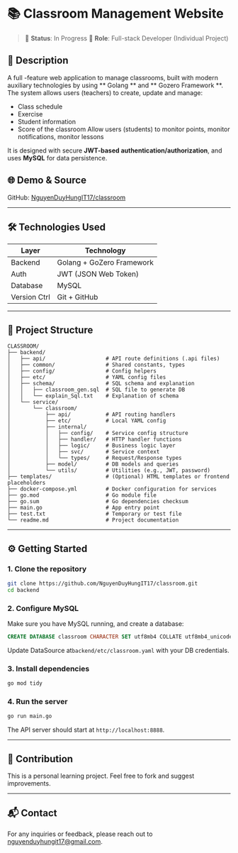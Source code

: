 # 📚 Classroom Management Website

> 🚧 **Status**: In Progress
> 👤 **Role**: Full-stack Developer (Individual Project)

## 📖 Description

A full -feature web application to manage classrooms, built with modern auxiliary technologies by using ** Golang ** and ** Gozero Framework **. The system allows users (teachers) to create, update and manage:
* Class schedule
* Exercise
* Student information
* Score of the classroom
Allow users (students) to monitor points, monitor notifications, monitor lessons

It is designed with secure **JWT-based authentication/authorization**, and uses **MySQL** for data persistence.

## 🌐 Demo & Source

GitHub: [NguyenDuyHungIT17/classroom](https://github.com/NguyenDuyHungIT17/classroom)

---

## 🛠️ Technologies Used

| Layer        | Technology                     |
| ------------ | -----------------------------  |
| Backend      | Golang + GoZero Framework      |
| Auth         | JWT (JSON Web Token)           |
| Database     | MySQL                          |
| Version Ctrl | Git + GitHub                   |

---

## 📁 Project Structure

```
CLASSROOM/
├── backend/
│   ├── api/                   # API route definitions (.api files)
│   ├── common/                # Shared constants, types
│   ├── config/                # Config helpers
│   ├── etc/                   # YAML config files
│   ├── schema/                # SQL schema and explanation
│   │   ├── classroom_gen.sql  # SQL file to generate DB
│   │   └── explain_Sql.txt    # Explanation of schema
│   └── service/
│       └── classroom/
│           ├── api/           # API routing handlers
│           ├── etc/           # Local YAML config
│           ├── internal/
│           │   ├── config/    # Service config structure
│           │   ├── handler/   # HTTP handler functions
│           │   ├── logic/     # Business logic layer
│           │   ├── svc/       # Service context
│           │   └── types/     # Request/Response types
│           ├── model/         # DB models and queries
│           └── utils/         # Utilities (e.g., JWT, password)
├── templates/                 # (Optional) HTML templates or frontend placeholders
├── docker-compose.yml         # Docker configuration for services
├── go.mod                     # Go module file
├── go.sum                     # Go dependencies checksum
├── main.go                    # App entry point
├── test.txt                   # Temporary or test file
└── readme.md                  # Project documentation
```

---

## ⚙️ Getting Started

### 1. Clone the repository

```bash
git clone https://github.com/NguyenDuyHungIT17/classroom.git
cd backend
```

### 2. Configure MySQL

Make sure you have MySQL running, and create a database:

```sql
CREATE DATABASE classroom CHARACTER SET utf8mb4 COLLATE utf8mb4_unicode_ci;
```

Update DataSource at`backend/etc/classroom.yaml` with your DB credentials.

### 3. Install dependencies

```bash
go mod tidy
```

### 4. Run the server

```bash
go run main.go
```

The API server should start at `http://localhost:8888`.

---


## 🤝 Contribution

This is a personal learning project. Feel free to fork and suggest improvements.

---

## 📬 Contact

For any inquiries or feedback, please reach out to [nguyenduyhungit17@gmail.com](mailto:nguyenduyhungit17@gmail.com).
